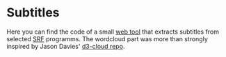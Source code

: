 # Subtitles
Here you can find the code of a small [web tool](https://www.gfzb.ch/data/srf-untertitel) that extracts subtitles from selected [SRF](https://en.wikipedia.org/wiki/Schweizer_Radio_und_Fernsehen) programms. The wordcloud part was more than strongly inspired by Jason Davies' [d3-cloud repo](https://github.com/jasondavies/d3-cloud).
